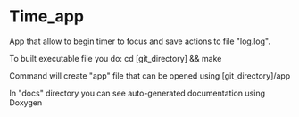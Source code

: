 # Time_app
App that allow to begin timer to focus and save actions to file "log.log".

To built executable file you do: 
  cd [git_directory] && make
 
Command will create "app" file that can be opened using 
  [git_directory]/app

In "docs" directory you can see auto-generated documentation using Doxygen
